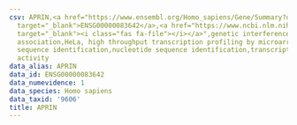 ```yaml
---
csv: APRIN,<a href="https://www.ensembl.org/Homo_sapiens/Gene/Summary?db=core;g=ENSG00000083642"
  target="_blank">ENSG00000083642</a>,<a href="https://www.ncbi.nlm.nih.gov/pubmed/17216044"
  target="_blank"><i class="fas fa-file"></i></a>",genetic interference,functional
  association,HeLa, high throughput transcription profiling by microarray,nucleotide
  sequence identification,nucleotide sequence identification,transcriptional regulation,down-regulates
  activity
data_alias: APRIN
data_id: ENSG00000083642
data_numevidence: 1
data_species: Homo sapiens
data_taxid: '9606'
title: APRIN
---
```


